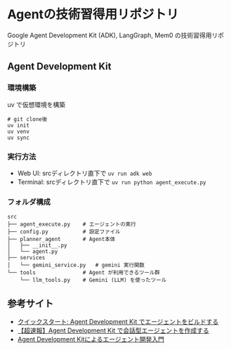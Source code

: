 # Agentの技術習得用リポジトリ
Google Agent Development Kit (ADK), LangGraph, Mem0 の技術習得用リポジトリ

## Agent Development Kit
### 環境構築
uv で仮想環境を構築
```
# git clone後
uv init
uv venv
uv sync
```

### 実行方法
- Web UI: srcディレクトリ直下で `uv run adk web`   
- Terminal: srcディレクトリ直下で `uv run python agent_execute.py`   

### フォルダ構成
```
src
├── agent_execute.py    # エージェントの実行
├── config.py           # 設定ファイル
├── planner_agent       # Agent本体
│   ├── __init__.py
│   └── agent.py
├── services
│   └── gemini_service.py   # gemini 実行関数
└── tools               # Agent が利用できるツール群
    └── llm_tools.py    # Gemini (LLM) を使ったツール
```

## 参考サイト
- [クイックスタート: Agent Development Kit でエージェントをビルドする](https://cloud.google.com/vertex-ai/generative-ai/docs/agent-development-kit/quickstart?hl=ja)
- [【超速報】Agent Development Kit で会話型エージェントを作成する](https://zenn.dev/google_cloud_jp/articles/1b1cbd5318bdfe)
- [Agent Development Kitによるエージェント開発入門](https://speakerdeck.com/enakai00/agent-development-kit-niyoruezientokai-fa-ru-men)